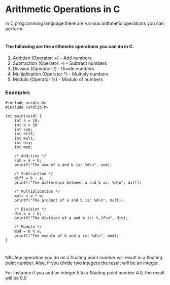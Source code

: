 # Arithmetic Operations in C
In C programming language there are various arithmetic operations you can perform. 
#
#### The following are the arithmetic operations you can do in C.
1. Addition (Operator: +) - Add numbers
2. Subtraction (Operator: -) - Subtract numbers
3. Division (Operator: /) - Divide numbers
4. Multiplication (Operator *) - Multiply numbers
5. Modulo (Operator %) - Modulo of numbers

### Examples
```{c}
#include <stdio.h>
#include <stdlib.h>

int main(void) {
    int a = 10;
    int b = 20
    int sum;
    int diff;
    int mult;
    int div;
    int mod;

    /* Addition */
    sum = a + b;
    printf("The sum of a and b is: %d\n", sum);

    /* Subtraction */
    diff = b - a;
    printf("The difference between a and b is: %d\n", diff);

    /* Multiplication */
    mult = a * b;
    printf("The product of a and b is: %d\n", mult);

    /* Division */
    div = a / b;
    printf("The division of a and b is: %.2f\n", div);

    /* Modulo */
    mod = b % a;
    printf("The modulo of b and a is: %d\n", mod);
}
```
#
NB: Any operation you do on a floating point number will result in a floating point number. Also, if you
divide two integers the result will be an integer.

For instance if you add an integer 5 to a floating point number 4.0, the result will be 9.0